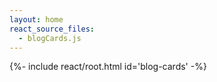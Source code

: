 ```yaml
---
layout: home
react_source_files:
  - blogCards.js
---
```


{%- include react/root.html id='blog-cards' -%}
